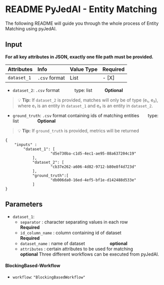 # README PyJedAI - Entity Matching

The following README will guide you through the whole process of Entity Matching using pyJedAI.

## Input
**For all key attributes in JSON, exactly one file path must be provided.**

| Attributes | Info | Value Type | Required  
| :--- | :--- | :--- | :---
`dataset_1` | `.csv` format | List | - [X]    
* `dataset_2`: `.csv` format &nbsp;&nbsp;&nbsp;&nbsp;&nbsp;&nbsp;&nbsp;&nbsp;&nbsp;&nbsp; type: list &nbsp;&nbsp;&nbsp;&nbsp;&nbsp;&nbsp;&nbsp;&nbsp; **Optional**  
> :bulb: **Tip:** If `dataset_2` is provided, matches will only be of type (e₁, e₂), where e₁ is an entity in `dataset_1` and e₂ is an entity in `dataset_2`.
* `ground_truth`: `.csv` format containing ids of matching entities &nbsp;&nbsp;&nbsp;&nbsp;&nbsp; type: list &nbsp;&nbsp;&nbsp;&nbsp;&nbsp;&nbsp;&nbsp;&nbsp;&nbsp;&nbsp;&nbsp;&nbsp;&nbsp; **Optional**  
> :bulb: **Tip:** If `ground_truth` is provided, metrics will be returned
```
{
	"inputs" :
		"dataset_1": [
            		"d5e730ba-c1d5-4ec1-ae95-88a637204c19"
        	],
        	"dataset_2": [
            		"cb37e262-a606-4d82-9712-b80e8f4d723d"
        	],
        	"ground_truth":[
            		"db006da0-16ed-4ef5-bf1e-d142488d533e"
        	]
}
```
## Parameters
* `dataset_1`: 
	*  `separator` : character separating values in each row &nbsp;&nbsp;&nbsp;&nbsp;&nbsp;&nbsp;&nbsp;&nbsp;&nbsp;&nbsp;&nbsp;&nbsp;&nbsp;&nbsp;&nbsp;&nbsp;&nbsp;&nbsp; **Required**
	*  `id_column_name` : column containing id of dataset &nbsp;&nbsp;&nbsp;&nbsp;&nbsp;&nbsp;&nbsp;&nbsp;&nbsp;&nbsp;&nbsp;&nbsp;&nbsp;&nbsp;&nbsp;&nbsp;&nbsp;&nbsp; **Required**
	*  `dataset_name` : name of dataset &nbsp;&nbsp;&nbsp;&nbsp;&nbsp;&nbsp;&nbsp;&nbsp;&nbsp;&nbsp;&nbsp;&nbsp;&nbsp;&nbsp;&nbsp;&nbsp;&nbsp;&nbsp; **optional**
   	*  `attributes` : certain attributes to be used for matching &nbsp;&nbsp;&nbsp;&nbsp;&nbsp;&nbsp;&nbsp;&nbsp;&nbsp;&nbsp;&nbsp;&nbsp;&nbsp;&nbsp;&nbsp;&nbsp;&nbsp;&nbsp; **optional**
Three different workflows can be executed from pyJedAI.



#### BlockingBased-Workflow
* `workflow`: `"BlockingBasedWorkflow"`

